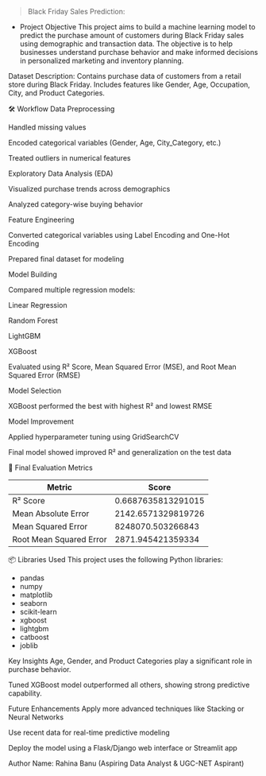 > Black Friday Sales Prediction:
* Project Objective
This project aims to build a machine learning model to predict the purchase amount of customers during Black Friday sales using demographic and transaction data. The objective is to help businesses understand purchase behavior and make informed decisions in personalized marketing and inventory planning.

 Dataset
Description: Contains purchase data of customers from a retail store during Black Friday. Includes features like Gender, Age, Occupation, City, and Product Categories.

🛠️ Workflow
Data Preprocessing

Handled missing values

Encoded categorical variables (Gender, Age, City_Category, etc.)

Treated outliers in numerical features

Exploratory Data Analysis (EDA)

Visualized purchase trends across demographics

Analyzed category-wise buying behavior

Feature Engineering

Converted categorical variables using Label Encoding and One-Hot Encoding

Prepared final dataset for modeling

Model Building

Compared multiple regression models:

Linear Regression

Random Forest

LightGBM

XGBoost

Evaluated using R² Score, Mean Squared Error (MSE), and Root Mean Squared Error (RMSE)

Model Selection

XGBoost performed the best with highest R² and lowest RMSE

Model Improvement

Applied hyperparameter tuning using GridSearchCV

Final model showed improved R² and generalization on the test data



🧪 Final Evaluation Metrics

| Metric                  | Score            |
|-------------------------|------------------|
| R² Score                | 0.6687635813291015  
| Mean Absolute Error     | 2142.6571329819726   
| Mean Squared Error      | 8248070.503266843   
| Root Mean Squared Error | 2871.945421359334  



📦 Libraries Used
This project uses the following Python libraries:

- pandas
- numpy
- matplotlib
- seaborn
- scikit-learn
- xgboost
- lightgbm
- catboost
- joblib

Key Insights
Age, Gender, and Product Categories play a significant role in purchase behavior.

Tuned XGBoost model outperformed all others, showing strong predictive capability.


Future Enhancements
Apply more advanced techniques like Stacking or Neural Networks

Use recent data for real-time predictive modeling

Deploy the model using a Flask/Django web interface or Streamlit app



Author
Name: Rahina Banu (Aspiring Data Analyst & UGC-NET Aspirant)

